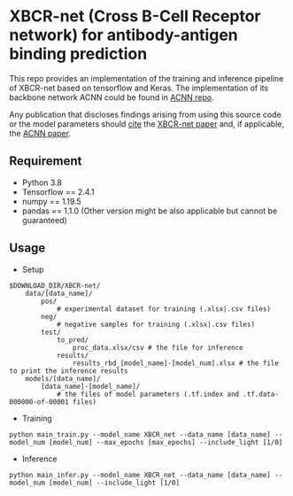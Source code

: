 # XBCR-net (Cross B-Cell Receptor network) for antibody-antigen binding prediction




This repo provides an implementation of the training and inference pipeline of XBCR-net based on tensorflow and Keras. The implementation of its backbone network ACNN could be found in [ACNN repo](https://github.com/XiaoYunZhou27/ACNN).

Any publication that discloses findings arising from using this source code or the model parameters should [cite](#citing-this-work) the
[XBCR-net paper]() and, if applicable, the [ACNN paper](https://ieeexplore.ieee.org/abstract/document/9197328).

## Requirement
* Python 3.8
* Tensorflow == 2.4.1
* numpy == 1.19.5
* pandas == 1.1.0
(Other version might be also applicable but cannot be guaranteed)

## Usage

* Setup
```
$DOWNLOAD_DIR/XBCR-net/           
    data/[data_name]/
        pos/
            # experimental dataset for training (.xlsx|.csv files)
        neg/
            # negative samples for training (.xlsx|.csv files)
        test/
            to_pred/
                proc_data.xlsx/csv # the file for inference
            results/
                results_rbd_[model_name]-[model_num].xlsx # the file to print the inference results
    models/[data_name]/
        [data_name]-[model_name]/
            # the files of model parameters (.tf.index and .tf.data-000000-of-00001 files)
```

* Training
```
python main_train.py --model_name XBCR_net --data_name [data_name] --model_num [model_num] --max_epochs [max_epochs] --include_light [1/0]
```

* Inference
```
python main_infer.py --model_name XBCR_net --data_name [data_name] --model_num [model_num] --include_light [1/0]
```


